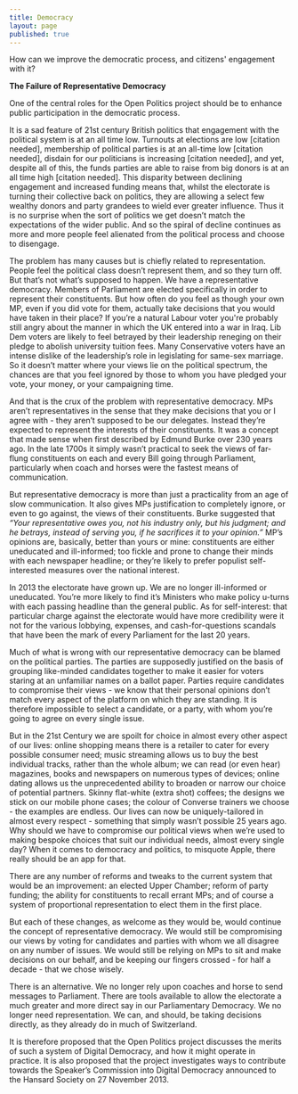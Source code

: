 ```yaml
---
title: Democracy
layout: page
published: true
---
```


How can we improve the democratic process, and citizens' engagement with it?

**The Failure of Representative Democracy**

One of the central roles for the Open Politics project should be to enhance public participation in the democratic process.

It is a sad feature of 21st century British politics that engagement with the political system is at an all time low. Turnouts at elections are low [citation needed], membership of political parties is at an all-time low [citation needed], disdain for our politicians is increasing [citation needed], and yet, despite all of this, the funds parties are able to raise from big donors is at an all time high [citation needed]. This disparity between declining engagement and increased funding means that, whilst the electorate is turning their collective back on politics, they are allowing a select few wealthy donors and party grandees to wield ever greater influence. Thus it is no surprise when the sort of politics we get doesn’t match the expectations of the wider public. And so the spiral of decline continues as more and more people feel alienated from the political process and choose to disengage. 

The problem has many causes but is chiefly related to representation. People feel the political class doesn’t represent them, and so they turn off. But that’s not what’s supposed to happen. We have a representative democracy. Members of Parliament are elected specifically in order to represent their constituents. But how often do you feel as though your own MP, even if you did vote for them, actually take decisions that you would have taken in their place? If you’re a natural Labour voter you're probably still angry about the manner in which the UK entered into a war in Iraq. Lib Dem voters are likely to feel betrayed by their leadership reneging on their pledge to abolish university tuition fees. Many Conservative voters have an intense dislike of the leadership’s role in legislating for same-sex marriage. So it doesn’t matter where your views lie on the political spectrum, the chances are that you feel ignored by those to whom you have pledged your vote, your money, or your campaigning time.      

And that is the crux of the problem with representative democracy. MPs aren’t representatives in the sense that they make decisions that you or I agree with - they aren’t supposed to be our delegates. Instead they’re expected to represent the interests of their constituents. It was a concept that made sense when first described by Edmund Burke over 230 years ago. In the late 1700s it simply wasn’t practical to seek the views of far-flung  constituents on each and every Bill going through Parliament, particularly when coach and horses were the fastest means of communication. 

But representative democracy is more than just a practicality from an age of slow communication. It also gives MPs justification to completely ignore, or even to go against, the views of their constituents. Burke suggested that _“Your representative owes you, not his industry only, but his judgment; and he betrays, instead of serving you, if he sacrifices it to your opinion.”_ MP’s opinions are, basically, better than yours or mine: constituents are either uneducated and ill-informed; too fickle and prone to change their minds with each newspaper headline; or they’re likely to prefer populist self-interested measures over the national interest. 

In 2013 the electorate have grown up. We are no longer ill-informed or uneducated. You’re more likely to find it’s Ministers who make policy u-turns with each passing headline than the general public. As for self-interest: that particular charge against the electorate would have more credibility were it not for the various lobbying, expenses, and cash-for-questions scandals that have been the mark of every Parliament for the last 20 years. 

Much of what is wrong with our representative democracy can be blamed on the political parties. The parties are supposedly justified on the basis of grouping like-minded candidates together to make it easier for voters staring at an unfamiliar names on a ballot paper. Parties require candidates to compromise their views - we know that their personal opinions don’t match every aspect of the platform on which they are standing. It is therefore impossible to select a candidate, or a party, with whom you’re going to agree on every single issue. 

But in the 21st Century we are spoilt for choice in almost every other aspect of our lives: online shopping means there is a retailer to cater for every possible consumer need; music streaming allows us to buy the best individual tracks, rather than the whole album; we can read (or even hear) magazines, books and newspapers on numerous types of devices; online dating allows us the unprecedented ability to broaden or narrow our choice of potential partners. Skinny flat-white (extra shot) coffees; the designs we stick on our mobile phone cases; the colour of Converse trainers we choose - the examples are endless. Our lives can now be uniquely-tailored in almost every respect - something that simply wasn’t possible 25 years ago. Why should we have to compromise our political views when we’re used to making bespoke choices that suit our individual needs, almost every single day? When it comes to democracy and politics, to misquote Apple, there really should be an app for that.

There are any number of reforms and tweaks to the current system that would be an improvement: an elected Upper Chamber; reform of party funding; the ability for constituents to recall errant MPs; and of course a system of proportional representation to elect them in the first place. 

But each of these changes, as welcome as they would be, would continue the concept of representative democracy. We would still be compromising our views by voting for candidates and parties with whom we all disagree on any number of issues. We would still be relying on MPs to sit and make decisions on our behalf, and be keeping our fingers crossed - for half a decade - that we chose wisely.

There is an alternative. We no longer rely upon coaches and horse to send messages to Parliament. There are tools available to allow the electorate a much greater and more direct say in our Parliamentary Democracy. We no longer need representation. We can, and should, be taking decisions directly, as they already do in much of Switzerland. 

It is therefore proposed that the Open Politics project discusses the merits of such a system of Digital Democracy, and how it might operate in practice. It is also proposed that the project investigates ways to contribute towards the Speaker’s Commission into Digital Democracy announced to the  Hansard Society on 27 November 2013.   

